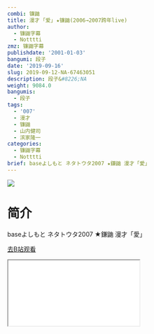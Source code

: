 ```yaml
---
combi: 镰鼬
title: 漫才 ｢爱｣ ★镰鼬(2006→2007跨年live)
author:
  - 镰鼬字幕
  - Notttti
zmz: 镰鼬字幕
publishdate: '2001-01-03'
bangumi: 段子
date: '2019-09-16'
slug: 2019-09-12-NA-67463051
description: 段子&#8226;NA
weight: 9084.0
bangumis:
  - 段子
tags:
  - '007'
  - 漫才
  - 镰鼬
  - 山内健司
  - 滨家隆一
categories:
  - 镰鼬字幕
  - Notttti
brief: baseよしもと ネタトウタ2007 ★鎌鼬 漫才「愛」
---
```

![](https://raw.githubusercontent.com/tcgriffith/owaraisite/master/static/tmpimg/ec2e2651851188a6b0c1ea645e90e23f98f53db0.jpg.480.jpg)
# 简介  
baseよしもと ネタトウタ2007
★鎌鼬 漫才「愛」  

[去B站观看](https://www.bilibili.com/video/av67463051/)
<div class ="resp-container"><iframe class="testiframe" src="//player.bilibili.com/player.html?aid=67463051"", scrolling="no", allowfullscreen="true" > </iframe></div> 
